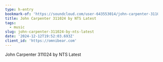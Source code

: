 ```yaml
---
type: h-entry
bookmark-of: 'https://soundcloud.com/user-643553014/john-carpenter-311024'
title: John Carpenter 311024 by NTS Latest
tags:
  - music
slug: john-carpenter-311024-by-nts-latest
date: '2024-12-12T19:52:03.693Z'
client_id: 'https://omnibear.com'
---
```

John Carpenter 311024 by NTS Latest
